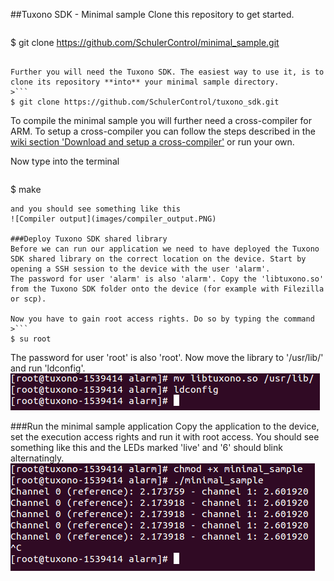 ##Tuxono SDK - Minimal sample
Clone this repository to get started.
>```
$ git clone https://github.com/SchulerControl/minimal_sample.git
```

Further you will need the Tuxono SDK. The easiest way to use it, is to clone its repository **into** your minimal sample directory.
>```
$ git clone https://github.com/SchulerControl/tuxono_sdk.git
```

To compile the minimal sample you will further need a cross-compiler for ARM. 
To setup a cross-compiler you can follow the steps described in the [wiki section 'Download and setup a cross-compiler'](https://github.com/SchulerControl/documentation/wiki/1.-Setup-your-host-system#download-and-setup-a-cross-compiler) or run your own.

Now type into the terminal
>```
$ make
```
and you should see something like this
![Compiler output](images/compiler_output.PNG)

###Deploy Tuxono SDK shared library
Before we can run our application we need to have deployed the Tuxono SDK shared library on the correct location on the device. Start by opening a SSH session to the device with the user 'alarm'.
The password for user 'alarm' is also 'alarm'. Copy the 'libtuxono.so' from the Tuxono SDK folder onto the device (for example with Filezilla or scp).

Now you have to gain root access rights. Do so by typing the command
>```
$ su root
```
The password for user 'root' is also 'root'. Now move the library to '/usr/lib/' and run 'ldconfig'.
![Deploy Tuxono SDK library](images/deploy_tuxono_sdk_library.PNG)

###Run the minimal sample application
Copy the application to the device, set the execution access rights and run it with root access. You should see something like this and the LEDs marked 'live' and '6' should blink alternatingly.
![Run minimal sample](images/run_minimal_sample.PNG)
